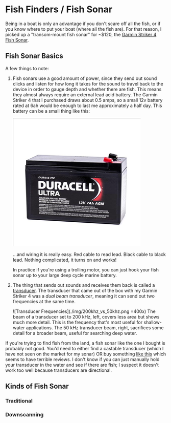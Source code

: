 # Fish Finders / Fish Sonar

Being in a boat is only an advantage if you don't scare off all the fish, or if
you know where to put your boat (where all the fish are). For that reason, I
picked up a "transom-mount fish sonar" for ~$120, the [Garmin Striker 4 Fish
Sonar](https://www.amazon.com/Garmin-010-01550-00-Striker-4/dp/B017NI17HQ).

## Fish Sonar Basics

A few things to note:

1. Fish sonars use a good amount of power, since they send out sound clicks and
   listen for how long it takes for the sound to travel back to the device in
   order to gauge depth and whether there are fish. This means they almost
   always require an external lead acid battery. The Garmin Striker 4 that I
   purchased draws about 0.5 amps, so a small 12v battery rated at 6ah would be
   enough to last me approximately a half day. This battery can be a small thing
   like this:

   ![A small lead-acid battery](./img/lead_acid_battery.jpg)

   ...and wiring it is really easy. Red cable to read lead. Black cable to black
   lead. Nothing complicated, it turns on and works!

   In practice if you're using a trolling motor, you can just hook your fish
   sonar up to your large deep cycle marine battery.

2. The thing that sends out sounds and receives them back is called a
   [transducer](). The transducer that came out of the box with my Garmin
   Striker 4 was a _dual beam transducer_, meaning it can send out two
   frequencies at the same time.

   ![Transducer Frequencies](./img/200khz_vs_50khz.png =400x)
   The beam of a transducer set to 200 kHz, left, covers less area but shows
   much more detail. This is the frequency that's most useful for shallow-water
   applications. The 50 kHz transducer beam, right, sacrifices some detail for a
   broader beam, useful for searching deep water.


If you're trying to find fish from the land, a fish sonar like the one I bought
is probably not good. You'd need to either find a castable transducer (which I
have not seen on the market for my sonar) OR buy something [like
this](https://www.amazon.com/iBobber-Wireless-Bluetooth-Android-devices/dp/B00LEA2FS0)
which seems to have terrible reviews. I don't know if you can just manually hold
your transducer in the water and see if there are fish; I suspect it doesn't
work too well because transducers are directional.

## Kinds of Fish Sonar

### Traditional

### Downscanning
